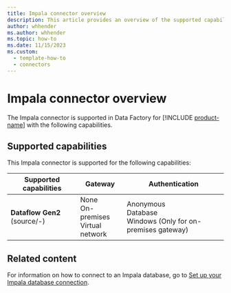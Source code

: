 ```yaml
---
title: Impala connector overview
description: This article provides an overview of the supported capabilities of the Impala connector.
author: whhender
ms.author: whhender
ms.topic: how-to
ms.date: 11/15/2023
ms.custom:
  - template-how-to
  - connectors
---
```


# Impala connector overview

The Impala connector is supported in Data Factory for [!INCLUDE [product-name](../includes/product-name.md)] with the following capabilities.

## Supported capabilities

This Impala connector is supported for the following capabilities:

| Supported capabilities| Gateway | Authentication|
|---------| --------| --------|
| **Dataflow Gen2** (source/-)|None<br> On-premises<br> Virtual network |Anonymous<br> Database<br> Windows (Only for on-premises gateway) |

## Related content

For information on how to connect to an Impala database, go to [Set up your Impala database connection](connector-impala.md).

